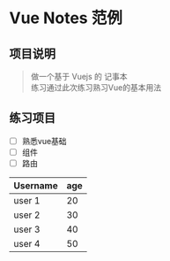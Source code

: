 # Vue Notes 范例

## 项目说明

> 做一个基于 Vuejs 的 记事本  
> 练习通过此次练习熟习Vue的基本用法

## 练习项目

- [ ] 熟悉vue基础
- [ ] 组件
- [ ] 路由

| Username | age |
|:-------- |:--- |
| user 1   | 20  |
| user 2   | 30  |
| user 3   | 40  |
| user 4   | 50  |
